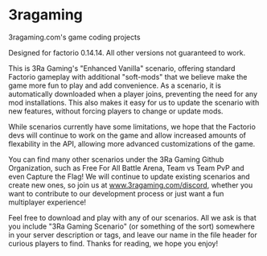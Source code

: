 ﻿# 3ragaming

3ragaming.com's game coding projects

Designed for factorio 0.14.14. All other versions not guaranteed to work.

This is 3Ra Gaming's "Enhanced Vanilla" scenario, offering standard Factorio gameplay with additional "soft-mods" that we believe make the game more fun to play and add convenience. As a scenario, it is automatically downloaded when a player joins, preventing the need for any mod installations. This also makes it easy for us to update the scenario with new features, without forcing players to change or update mods. 

While scenarios currently have some limitations, we hope that the Factorio devs will continue to work on the game and allow increased amounts of flexability in the API, allowing more advanced customizations of the game.

You can find many other scenarios under the 3Ra Gaming Github Organization, such as Free For All Battle Arena, Team vs Team PvP and even Capture the Flag! We will continue to update existing scenarios and create new ones, so join us at www.3ragaming.com/discord, whether you want to contribute to our development process or just want a fun multiplayer experience! 

Feel free to download and play with any of our scenarios. All we ask is that you include "3Ra Gaming Scenario" (or something of the sort) somewhere in your server description or tags, and leave our name in the file header for curious players to find. Thanks for reading, we hope you enjoy!
